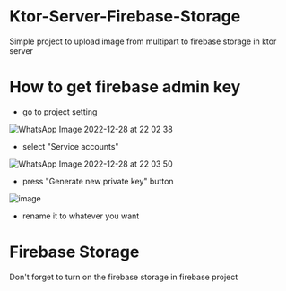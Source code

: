 # Ktor-Server-Firebase-Storage
Simple project to upload image from multipart to firebase storage in ktor server


# How to get firebase admin key

- go to project setting

![WhatsApp Image 2022-12-28 at 22 02 38](https://user-images.githubusercontent.com/58837451/209831638-1c10a152-cc91-41f6-832c-c11fb621a577.jpeg)

- select "Service accounts"

![WhatsApp Image 2022-12-28 at 22 03 50](https://user-images.githubusercontent.com/58837451/209831734-edb9809d-990c-42d5-b1bb-8f204463cede.jpeg)

- press "Generate new private key" button

![image](https://user-images.githubusercontent.com/58837451/209831809-0ff0b7a5-81d4-46ed-8a3d-c7ac8a4e913b.png)

- rename it to whatever you want

# Firebase Storage
Don't forget to turn on the firebase storage in firebase project

